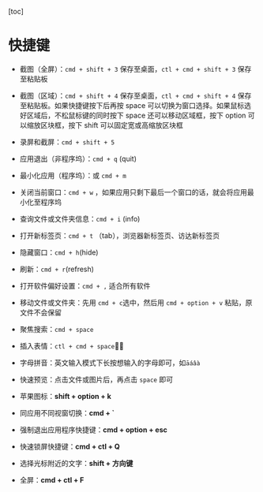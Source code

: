[toc]

# 快捷键

- 截图（全屏）：`cmd + shift + 3` 保存至桌面，`ctl + cmd + shift + 3` 保存至粘贴板
- 截图（区域）：`cmd + shift + 4` 保存至桌面，`ctl + cmd + shift + 4` 保存至粘贴板。如果快捷键按下后再按 space 可以切换为窗口选择。如果鼠标选好区域后，不松鼠标键的同时按下 space 还可以移动区域框，按下 option 可以缩放区块框，按下 shift 可以固定宽或高缩放区块框
- 录屏和截屏：`cmd + shift + 5`

- 应用退出（非程序坞）：`cmd + q` (quit)
- 最小化应用（程序坞）：或 `cmd + m`
- 关闭当前窗口：`cmd + w` ，如果应用只剩下最后一个窗口的话，就会将应用最小化至程序坞
- 查询文件或文件夹信息：`cmd + i` (info)
- 打开新标签页：`cmd + t` （tab），浏览器新标签页、访达新标签页
- 隐藏窗口：`cmd + h`(hide)

- 刷新：`cmd + r`(refresh)

- 打开软件偏好设置：`cmd + ,` 适合所有软件

- 移动文件或文件夹：先用 `cmd + c`选中，然后用 `cmd + option + v` 粘贴，原文件不会保留
- 聚焦搜索：`cmd + space`

- 插入表情：`ctl + cmd + space`🙋‍♂️
- 字母拼音：英文输入模式下长按想输入的字母即可，如`āáâà`
- 快速预览：点击文件或图片后，再点击 `space` 即可

- 苹果图标：**shift + option + k**

- 同应用不同视窗切换：**cmd + `**
- 强制退出应用程序快捷键：**cmd + option + esc**
- 快速锁屏快捷键：**cmd + ctl + Q**

- 选择光标附近的文字：**shift + 方向键**
- 全屏：**cmd + ctl + F**